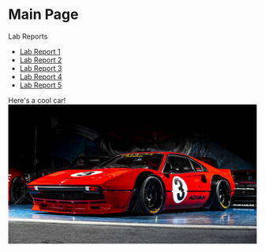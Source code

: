 # Main Page

Lab Reports
* [Lab Report 1](https://aryand10.github.io/cse15l-lab-reports/lab-report-1-week-2.html)
* [Lab Report 2](https://aryand10.github.io/cse15l-lab-reports/lab-report-2-week-4.html)
* [Lab Report 3](https://aryand10.github.io/cse15l-lab-reports/lab-report-3-week-6.html)
* [Lab Report 4](https://aryand10.github.io/cse15l-lab-reports/lab-report-4-week-8.html)
* [Lab Report 5](https://aryand10.github.io/cse15l-lab-reports/lab-report-5-week-10.html)



Here's a cool car!
![Image](images-products-1-6207-362887231-LBWORKS_308GTB_50.jpg)
